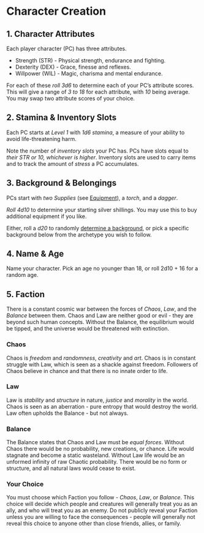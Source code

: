 # Character Creation
## 1. Character Attributes
Each player character (PC) has three attributes.
- Strength (STR) - Physical strength, endurance and fighting.
- Dexterity (DEX) - Grace, finesse and reflexes.
- Willpower (WIL) - Magic, charisma and mental endurance.

For each of these *roll 3d6* to determine each of your PC’s attribute scores. This will give a range of *3 to 18* for each attribute, with *10* being average. You may swap two attribute scores of your choice.
## 2. Stamina & Inventory Slots
Each PC starts at *Level 1* with *1d6 stamina*, a measure of your ability to avoid life-threatening harm.

Note the number of *inventory slots* your PC has. PCs have slots equal to *their STR or 10, whichever is higher*. Inventory slots are used to carry items and to track the amount of *stress* a PC accumulates.
## 3. Background & Belongings
PCs start with *two Supplies* (see [Equipment](equipment.md#supply)), a *torch*, and a *dagger*.

*Roll 4d10* to determine your starting silver shillings. You may use this to buy additional equipment if you like.

Either, roll a *d20* to randomly [determine a background](backgrounds/README.md), or pick a specific background below from the archetype you wish to follow.
## 4. Name & Age
Name your character. Pick an age no younger than 18, or roll 2d10 + 16 for a random age.
## 5. Faction
There is a constant cosmic war between the forces of *Chaos*, *Law*, and the *Balance* between them. Chaos and Law are neither good or evil - they are beyond such human concepts. Without the Balance, the equilibrium would be tipped, and the universe would be threatened with extinction.
### Chaos
Chaos is *freedom* and *randomness*, *creativity* and *art*. Chaos is in constant struggle with Law, which is seen as a shackle against freedom. Followers of Chaos believe in chance and that there is no innate order to life.
### Law
Law is *stability* and *structure* in nature, *justice* and *morality* in the world. Chaos is seen as an aberration - pure entropy that would destroy the world. Law often upholds the Balance - but not always.
### Balance
The Balance states that Chaos and Law must be *equal forces*. Without Chaos there would be no probability, new creations, or chance. Life would stagnate and become a static wasteland. Without Law life would be an unformed infinity of raw Chaotic probability. There would be no form or structure, and all natural laws would cease to exist.
### Your Choice
You must choose which Faction you follow - *Chaos*, *Law*, or *Balance*. This choice will decide which people and creatures will generally treat you as an ally, and who will treat you as an enemy. Do not publicly reveal your Faction unless you are willing to face the consequences - people will generally not reveal this choice to anyone other than close friends, allies, or family.